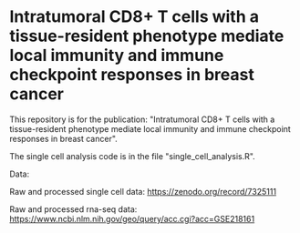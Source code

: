 # Intratumoral CD8+ T cells with a tissue-resident phenotype mediate local immunity and immune checkpoint responses in breast cancer

This repository is for the publication: "Intratumoral CD8+ T cells with a tissue-resident phenotype mediate local immunity and immune checkpoint responses in breast cancer".

The single cell analysis code is in the file "single_cell_analysis.R".

Data:

Raw and processed single cell data: https://zenodo.org/record/7325111

Raw and processed rna-seq data: https://www.ncbi.nlm.nih.gov/geo/query/acc.cgi?acc=GSE218161

